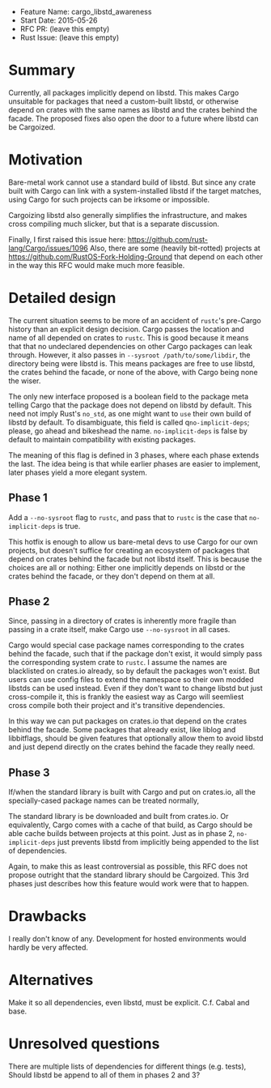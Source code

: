 - Feature Name: cargo_libstd_awareness
- Start Date: 2015-05-26
- RFC PR: (leave this empty)
- Rust Issue: (leave this empty)

# Summary

Currently, all packages implicitly depend on libstd. This makes Cargo unsuitable for packages that
need a custom-built libstd, or otherwise depend on crates with the same names as libstd and the
crates behind the facade. The proposed fixes also open the door to a future where libstd can be
Cargoized.

# Motivation

Bare-metal work cannot use a standard build of libstd. But since any crate built with Cargo can link
with a system-installed libstd if the target matches, using Cargo for such projects can be irksome
or impossible.

Cargoizing libstd also generally simplifies the infrastructure, and makes cross compiling much
slicker, but that is a separate discussion.

Finally, I first raised this issue here: https://github.com/rust-lang/Cargo/issues/1096 Also, there
are some (heavily bit-rotted) projects at https://github.com/RustOS-Fork-Holding-Ground that depend
on each other in the way this RFC would make much more feasible.

# Detailed design

The current situation seems to be more of an accident of `rustc`'s pre-Cargo history than an
explicit design decision. Cargo passes the location and name of all depended on crates to `rustc`.
This is good because it means that that no undeclared dependencies on other Cargo packages can leak
through. However, it also passes in `--sysroot /path/to/some/libdir`, the directory being were
libstd is. This means packages are free to use libstd, the crates behind the facade, or none of the
above, with Cargo being none the wiser.

The only new interface proposed is a boolean field to the package meta telling Cargo that the
package does not depend on libstd by default. This need not imply Rust's `no_std`, as one might want
to `use` their own build of libstd by default. To disambiguate, this field is called
q`no-implicit-deps`; please, go ahead and bikeshead the name. `no-implicit-deps` is false by
default to maintain compatibility with existing packages.

The meaning of this flag is defined in 3 phases, where each phase extends the last. The idea being
is that while earlier phases are easier to implement, later phases yield a more elegant system.

## Phase 1

Add a `--no-sysroot` flag to `rustc`, and pass that to `rustc` is the case that `no-implicit-deps`
is true.

This hotfix is enough to allow us bare-metal devs to use Cargo for our own projects, but doesn't
suffice for creating an ecosystem of packages that depend on crates behind the facade but not libstd
itself. This is because the choices are all or nothing: Either one implicitly depends on libstd or
the crates behind the facade, or they don't depend on them at all.

## Phase 2

Since, passing in a directory of crates is inherently more fragile than passing in a crate
itself, make Cargo use `--no-sysroot` in all cases.

Cargo would special case package names corresponding to the crates behind the facade, such that if
the package don't exist, it would simply pass the corresponding system crate to `rustc`. I assume
the names are blacklisted on crates.io already, so by default the packages won't exist. But users
can use config files to extend the namespace so their own modded libstds can be used instead. Even
if they don't want to change libstd but just cross-compile it, this is frankly the easiest way as
Cargo will seemliest cross compile both their project and it's transitive dependencies.

In this way we can put packages on crates.io that depend on the crates behind the facade. Some
packages that already exist, like liblog and libbitflags, should be given features that optionally
allow them to avoid libstd and just depend directly on the crates behind the facade they really
need.

## Phase 3

If/when the standard library is built with Cargo and put on crates.io, all the specially-cased
package names can be treated normally,

The standard library is be downloaded and built from crates.io. Or equivalently, Cargo comes with a
cache of that build, as Cargo should be able cache builds between projects at this point. Just as in
phase 2, `no-implicit-deps` just prevents libstd from implicitly being appended to the list of
dependencies.

Again, to make this as least controversial as possible, this RFC does not propose outright that the
standard library should be Cargoized. This 3rd phases just describes how this feature would work
were that to happen.

# Drawbacks

I really don't know of any. Development for hosted environments would hardly be very affected.

# Alternatives

Make it so all dependencies, even libstd, must be explicit. C.f. Cabal and base.

# Unresolved questions

There are multiple lists of dependencies for different things (e.g. tests), Should libstd be append
to all of them in phases 2 and 3?
